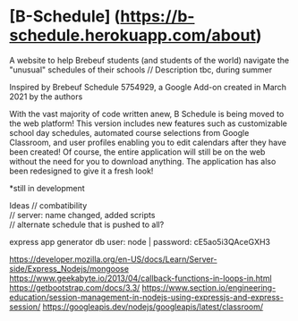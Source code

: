# [B-Schedule] (https://b-schedule.herokuapp.com/about)
A website to help Brebeuf students (and students of the world) navigate the "unusual" schedules of their schools
// Description tbc, during summer

Inspired by Brebeuf Schedule 5754929, a Google Add-on created in March 2021 by the authors

With the vast majority of code written anew, B Schedule is being moved to the web platform!
This version includes new features such as customizable school day schedules, automated course selections from Google Classroom, and user profiles enabling you to edit calendars after they have been created! Of course, the entire application will still be on the web without the need for you to download anything. The application has also been redesigned to give it a fresh look!

*still in development

Ideas
// combatibility  
// server: name changed, added scripts  
// alternate schedule that is pushed to all?  


express app generator
db user: node | password: cE5ao5i3QAceGXH3

https://developer.mozilla.org/en-US/docs/Learn/Server-side/Express_Nodejs/mongoose
https://www.geekabyte.io/2013/04/callback-functions-in-loops-in.html
https://getbootstrap.com/docs/3.3/
https://www.section.io/engineering-education/session-management-in-nodejs-using-expressjs-and-express-session/
https://googleapis.dev/nodejs/googleapis/latest/classroom/
